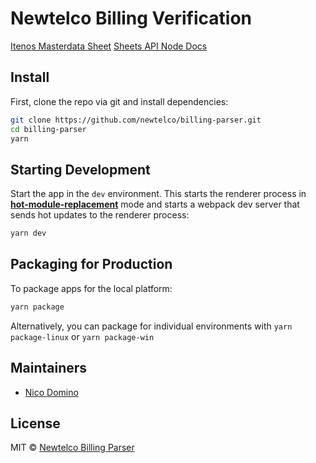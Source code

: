 # Newtelco Billing Verification

[Itenos Masterdata Sheet](https://docs.google.com/spreadsheets/d/1zA4HA3DCceRFqEIwkTTITGjxxEr8QaIDhRrEwFeKR2s/edit#gid=688542946)
[Sheets API Node Docs](https://googleapis.dev/nodejs/googleapis/latest/sheets/classes/Sheets.html)

## Install

First, clone the repo via git and install dependencies:

```bash
git clone https://github.com/newtelco/billing-parser.git
cd billing-parser
yarn
```

## Starting Development

Start the app in the `dev` environment. This starts the renderer process in [**hot-module-replacement**](https://webpack.js.org/guides/hmr-react/) mode and starts a webpack dev server that sends hot updates to the renderer process:

```bash
yarn dev
```

## Packaging for Production

To package apps for the local platform:

```bash
yarn package
```

Alternatively, you can package for individual environments with `yarn package-linux` or `yarn package-win`

## Maintainers

- [Nico Domino](https://github.com/ndom91)

## License

MIT © [Newtelco Billing Parser](https://github.com/newtelco/billing-parser)
